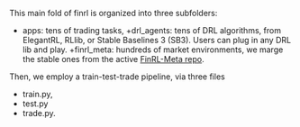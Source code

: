 This main fold of finrl is organized into three subfolders: 
+ apps: tens of trading tasks, 
+drl_agents: tens of DRL algorithms, from ElegantRL, RLlib, or Stable Baselines 3 (SB3). Users can plug in any DRL lib and play.
+finrl_meta: hundreds of market environments, we marge the stable ones from the active [FinRL-Meta repo](https://github.com/AI4Finance-Foundation/FinRL-Meta).

Then, we employ a train-test-trade pipeline, via three files
+ train.py, 
+ test.py
+ trade.py.
